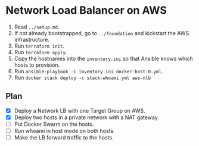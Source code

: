 # Network Load Balancer on AWS

1. Read `../setup.md`.
1. If not already bootstrapped, go to `../foundation` and kickstart the AWS infrastructure.
1. Run `terraform init`.
1. Run `terraform apply`.
1. Copy the hostnames into the `inventory.ini` so that Ansible knows which hosts to provision.
1. Run `ansible-playbook -i inventory.ini docker-host-0.yml`.
1. Run `docker stack deploy -c stack-whoami.yml aws-nlb`

## Plan

- [x] Deploy a Network LB with one Target Group on AWS.
- [x] Deploy two hosts in a private network with a NAT gateway.
- [ ] Put Docker Swarm on the hosts.
- [ ] Run whoami in host mode on both hosts.
- [ ] Make the LB forward traffic to the hosts.
